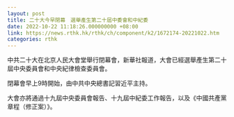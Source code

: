```yaml
---
layout: post
title: 二十大今早閉幕　選舉產生第二十屆中委會和中紀委
date: 2022-10-22 11:18:26.000000000 +08:00
link: https://news.rthk.hk/rthk/ch/component/k2/1672174-20221022.htm
categories: rthk
---
```


中共二十大在北京人民大會堂舉行閉幕會，新華社報道，大會已經選舉產生第二十屆中央委員會和中央紀律檢查委員會。

閉幕會早上9時開始，由中共中央總書記習近平主持。

大會亦將通過十九屆中央委員會報告、十九屆中紀委工作報告，以及《中國共產黨章程（修正案）》。
